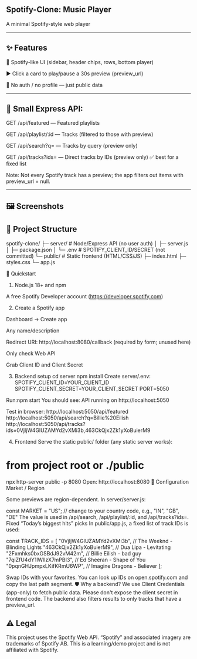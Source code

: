 ## Spotify-Clone: Music Player 

A minimal Spotify-style web player 

---
## ✨ Features

🎨 Spotify-like UI (sidebar, header chips, rows, bottom player)

▶️ Click a card to play/pause a 30s preview (preview_url)

🧠 No auth / no profile — just public data

---
## 🧩 Small Express API:

GET /api/featured — Featured playlists

GET /api/playlist/:id — Tracks (filtered to those with preview)

GET /api/search?q= — Tracks by query (preview only)

GET /api/tracks?ids= — Direct tracks by IDs (preview only) ✅ best for a fixed list

Note: Not every Spotify track has a preview; the app filters out items with preview_url = null.

---
## 🖼️ Screenshots


## 🧱 Project Structure
spotify-clone/
├─ server/               # Node/Express API (no user auth)
│  ├─ server.js
│  ├─ package.json
│  └─ .env               # SPOTIFY_CLIENT_ID/SECRET (not committed)
└─ public/               # Static frontend (HTML/CSS/JS)
   ├─ index.html
   ├─ styles.css
   └─ app.js

🚀 Quickstart
1) Node.js 18+ and npm

A free Spotify Developer account (https://developer.spotify.com)

2) Create a Spotify app

Dashboard → Create app

Any name/description

Redirect URI: http://localhost:8080/callback (required by form; unused here)

Only check Web API

Grab Client ID and Client Secret

3) Backend setup
cd server
npm install
Create server/.env:
SPOTIFY_CLIENT_ID=YOUR_CLIENT_ID
SPOTIFY_CLIENT_SECRET=YOUR_CLIENT_SECRET
PORT=5050

Run:npm start
You should see: API running on http://localhost:5050

Test in browser:
http://localhost:5050/api/featured
http://localhost:5050/api/search?q=Billie%20Eilish
http://localhost:5050/api/tracks?ids=0VjIjW4GlUZAMYd2vXMi3b,463CkQjx2Zk1yXoBuierM9

4) Frontend
Serve the static public/ folder (any static server works):
# from project root or ./public
npx http-server public -p 8080
Open: http://localhost:8080
🔧 Configuration
Market / Region

Some previews are region-dependent. In server/server.js:

const MARKET = "US"; // change to your country code, e.g., "IN", "GB", "DE"
The value is used in /api/search, /api/playlist/:id, and /api/tracks?ids=.
Fixed “Today’s biggest hits” picks
In public/app.js, a fixed list of track IDs is used:

const TRACK_IDS = [
  "0VjIjW4GlUZAMYd2vXMi3b", // The Weeknd - Blinding Lights
  "463CkQjx2Zk1yXoBuierM9", // Dua Lipa - Levitating
  "2Fxmhks0bxGSBdJ92vM42m", // Billie Eilish - bad guy
  "7qiZfU4dY1lWllzX7mPBI3", // Ed Sheeran - Shape of You
  "0pqnGHJpmpxLKifKRmU6WP", // Imagine Dragons - Believer
];

Swap IDs with your favorites. You can look up IDs on open.spotify.com and copy the last path segment.
🛡️ Why a backend?
We use Client Credentials (app-only) to fetch public data.
Please don't expose the client secret in frontend code.
The backend also filters results to only tracks that have a preview_url.

## ⚠️ Legal
This project uses the Spotify Web API.
“Spotify” and associated imagery are trademarks of Spotify AB.
This is a learning/demo project and is not affiliated with Spotify.
